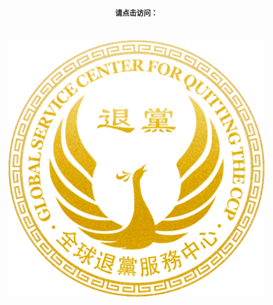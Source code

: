 <p align="center"><b>请点击访问：</b></p>
</br>
<div style="width:100%;"><p align="center"><a href="https://td513.site/"><img src="https://github.com/JohnChen201502/TD/blob/main/td-logo.png?raw=true"/></a></p></div>



